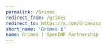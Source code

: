 ```yaml
---
permalink: /Grimes
redirect_from: /grimes
redirect_to: https://x.com/Grimezsz
short_name: 'Grimes ⏳'
name: Grimes | OpenINF Partnership
---
```

